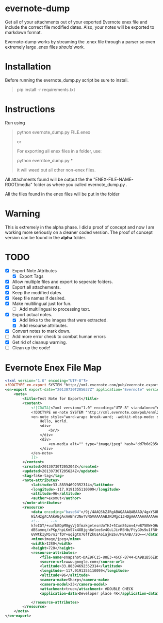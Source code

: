 # evernote-dump

Get all of your attachments out of your exported Evernote enex file and include the correct file modified dates. Also, your notes will be exported to markdown format.

Evernote-dump works by streaming the .enex file through a parser so even extremely large .enex files _should_ work.

# Installation

Before running the evernote_dump.py script be sure to install.

> pip install -r requirements.txt

# Instructions

Run using

> python evernote_dump.py FILE.enex  
>  
> or  
>  
> For exporting all enex files in a folder, use:  
>  
> python everntoe_dump.py *  
>  
> it will weed out all other non-enex files.

All attachments found will be output the the "ENEX-FILE-NAME-ROOT/media" folder as where you called evernote_dump.py .

All the files found in the enex files will be put in the folder

# Warning

This is extremely in the alpha phase. I did a proof of concept and now I am working more seriously on a cleaner coded version. The proof of concept version can be found in the **alpha** folder.

# TODO

- [x] Export Note Attributes
    - [x] Export Tags
- [x] Allow multiple files and export to seperate folders.
- [x] Export all attachements.
- [x] Keep the modified dates.
- [x] Keep file names if desired.
- [x] Make multilingual just for fun.
    - [ ] Add multilingual to processing text.
- [x] Export actual notes.
  - [x] Add links to the images that were extracted.
  - [x] Add resourse attributes.
- [x] Convert notes to mark down.
- [ ] Add more error check to combat human errors
- [x] Get rid of cleanup warning.
- [ ] Clean up the code!

# Evernote Enex File Map

```xml
<?xml version="1.0" encoding="UTF-8"?>
<!DOCTYPE en-export SYSTEM "http://xml.evernote.com/pub/evernote-export3.dtd">
<en-export export-date="20130730T205637Z" application="Evernote" version="Evernote Mac">
    <note>
        <title>Test Note for Export</title>
        <content>
            <![CDATA[<?xml version="1.0" encoding="UTF-8" standalone="no"?>
            <!DOCTYPE en-note SYSTEM "http://xml.evernote.com/pub/enml2.dtd">
            <en-note style="word-wrap: break-word; -webkit-nbsp-mode: space; -webkit-line-break: after-white-space;">
                Hello, World.
                <div>
                    <br/>
                </div>
                <div>
                    <en-media alt="" type="image/jpeg" hash="dd7b6d285d09ec054e8cd6a3814ce093"/>
                </div>
            </en-note>
            ]]>
        </content>
        <created>20130730T205204Z</created>
        <updated>20130730T205624Z</updated>
        <tag>fake-tag</tag>
        <note-attributes>
            <latitude>33.88394692352314</latitude>
            <longitude>-117.9191355110099</longitude>
            <altitude>96</altitude>
            <author>exomut</author>
        </note-attributes>
        <resource>
            <data encoding="base64">/9j/4AAQSkZJRgABAQAAAQABAAD/4gxYSUNDX1BST0ZJTEUAAQEAAAxITGlubwIQAABtbnRyUkdCIFhZ
            WiAHzgACAAkABgAxAABhY3NwTVNGVAAAAABJRUMgc1JHQgAAAAAAAAAAAAAAAAAA9tYAAQAAAADTLUhQ
            <!-- ... -->
            kfeIGT/+uufk8DpM0gyVjGfmzkgetesnUoTHJ+5Cxn86zmv4/wB75EW+QHAPUH/P9Ky+s1rtrr/wfvOm
            dBSamnq/xPKp/hpLKmS7x4OBjgn6elee6v4OuLJirRSHb/FtyG9s9u1fR0+oTiIRvGq7W4bpisfUGk1C
            GVWtkIyM57n1rfDY+uqigtU76ffZkUsA6iajHZ6v/P8A4B//2Q==</data>
            <mime>image/jpeg</mime>
            <width>1280</width>
            <height>720</height>
            <resource-attributes>
                <file-name>snapshot-DAE9FC15-88E3-46CF-B744-DA9B1B56EB57.jpg</file-name>
				<source-url>www.google.com</source-url>
            	<latitude>33.88394692352314</latitude>
            	<longitude>-117.9191355110099</longitude>
            	<altitude>96</altitude>
				<camera-make>Sharp</camera-make>
				<camera-model>23</camera-model>
				<attachment>true</attachment> #DOUBLE CHECK
				<application-data>Developer place 4K</application-data>

            </resource-attributes>
        </resource>
    </note>
</en-export>
```
